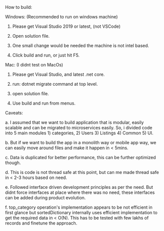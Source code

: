 How to build:

Windows: (Recommended to run on windows machine)

1. Please get Visual Studio 2019 or latest, (not VSCode)

2. Open solution file.

3. One small change would be needed the machine is not intel based.

4. Click build and run, or just hit F5.

Mac: (I didnt test on MacOs)

1. Please get Visual Studio, and latest .net core.

2. run: dotnet migrate command at top level.

3. open solution file.

3. Use build and run from menus.

Caveats:

a. I assumed that we want to build application that is modular, easily scalable and can be migrated to microservices easily. So, i divided code into 5 main modules 1) categories,    2) Users 3) Listings 4) Common 5) UI.

b. But if we want to build the app in a monolith way or mobile app way, we can easily move around files and make it happen in < 5mins.

c. Data is duplicated for better performance, this can be further optimized though.

d. This is code is not thread safe at this point, but can me made thread safe in < 2-3 hours based on need.

e. Followed interface driven development principles as per the need. But didnt force interfaces at place where there was no need, these interfaces can be added during product        evolution.

f. top_category operation's implementation appears to be not efficient in first glance but sortedDictionary internally uses efficient implementation to get the required data in < O(N). This has to be tested with few lakhs of records and finetune the approach. 

